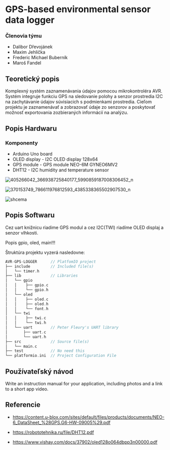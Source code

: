 # GPS-based environmental sensor data logger

### Členovia týmu

* Dalibor Dřevojánek
* Maxim Jehlička
* Frederic Michael Buberník
* Maroš Fandel 

## Teoretický popis 

Komplexný systém zaznamenávania údajov pomocou mikrokontroléra AVR. Systém integruje funkciu GPS na sledovanie polohy a senzor prostredia I2C na zachytávanie údajov súvisiacich s podmienkami prostredia. Cieľom projektu je zaznamenávať a zobrazovať údaje zo senzorov a poskytovať možnosť exportovania zozbieraných informácií na analýzu.

## Popis Hardwaru

### Komponenty
* Arduino Uno board
* OLED display - I2C OLED display 128x64
* GPS module - GPS module NEO-6M GYNEO6MV2
* DHT12 - I2C humidity and temperature sensor

![405266042_366938725840177_5990859187008306452_n](https://github.com/Bubo8521/digital_electronics-2/assets/124887713/6e1b9259-d891-40e4-b476-ed13594b3523)

![370153749_786611976812593_4385338365502907530_n](https://github.com/dalibor-osu/avr-gps-logger/assets/124789239/f20758bb-d2ec-438a-bbb1-ed6dc5454a18)

![shcema](https://github.com/dalibor-osu/avr-gps-logger/assets/124789239/10efadbf-f61a-4e46-8765-3eac135d7ddb)

## Popis Softwaru

Cez uart knižnicu riadime GPS modul a cez I2C(TWI) riadíme OLED displaj a senzor vlhkosti.

Popis gpio, oled, main!!!

 Štruktúra projektu vyzerá nasledovne:

   ```c
   AVR-GPS-LOGGER      // PlatfomIO project
   ├── include         // Included file(s)
   │   └── timer.h
   ├── lib             // Libraries
   │   └── gpio
   │   │    ├── gpio.c
   │   │    └── gpio.h
   │   └── oled
   │   │    ├── oled.c
   │   │    ├── oled.h
   │   │    └── font.h
   │   └── twi
   │   │    ├── twi.c 
   │   │    └── twi.h
   │   └── uart        // Peter Fleury's UART library
   │       ├── uart.c
   │       └── uart.h
   ├── src             // Source file(s)      
   │   └── main.c
   ├── test            // No need this
   └── platformio.ini  // Project Configuration File
   ```

## Používateľský návod

Write an instruction manual for your application, including photos and a link to a short app video.

## Referencie
* https://content.u-blox.com/sites/default/files/products/documents/NEO-6_DataSheet_%28GPS.G6-HW-09005%29.pdf
 
* https://robototehnika.ru/file/DHT12.pdf
  
* https://www.vishay.com/docs/37902/oled128o064dbpp3n00000.pdf
